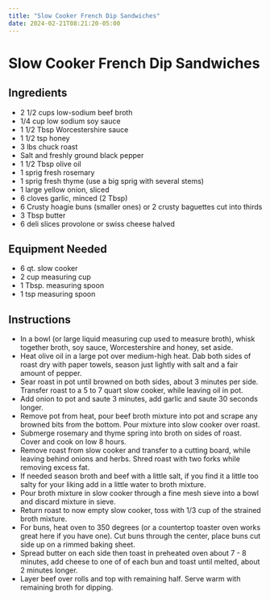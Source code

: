 ```yaml
---
title: "Slow Cooker French Dip Sandwiches"
date: 2024-02-21T08:21:20-05:00
---
```


# Slow Cooker French Dip Sandwiches

## Ingredients

- 2 1/2 cups low-sodium beef broth
- 1/4 cup low sodium soy sauce
- 1 1/2 Tbsp Worcestershire sauce
- 1 1/2 tsp honey
- 3 lbs chuck roast
- Salt and freshly ground black pepper
- 1 1/2 Tbsp olive oil
- 1 sprig fresh rosemary
- 1 sprig fresh thyme (use a big sprig with several stems)
- 1 large yellow onion, sliced
- 6 cloves garlic, minced (2 Tbsp)
- 6 Crusty hoagie buns (smaller ones) or 2 crusty baguettes cut into thirds
- 3 Tbsp butter
- 6 deli slices provolone or swiss cheese halved

## Equipment Needed

- 6 qt. slow cooker
- 2 cup measuring cup
- 1 Tbsp. measuring spoon
- 1 tsp measuring spoon

## Instructions

- In a bowl (or large liquid measuring cup used to measure broth), whisk together broth, soy sauce, Worcestershire and honey, set aside. 
- Heat olive oil in a large pot over medium-high heat. Dab both sides of roast dry with paper towels, season just lightly with salt and a fair amount of pepper.
- Sear roast in pot until browned on both sides, about 3 minutes per side. Transfer roast to a 5 to 7 quart slow cooker, while leaving oil in pot.
- Add onion to pot and saute 3 minutes, add garlic and saute 30 seconds longer. 
- Remove pot from heat, pour beef broth mixture into pot and scrape any browned bits from the bottom. Pour mixture into slow cooker over roast. 
- Submerge rosemary and thyme spring into broth on sides of roast. Cover and cook on low 8 hours.
- Remove roast from slow cooker and transfer to a cutting board, while leaving behind onions and herbs. Shred roast with two forks while removing excess fat.
- If needed season broth and beef with a little salt, if you find it a little too salty for your liking add in a little water to broth mixture.
- Pour broth mixture in slow cooker through a fine mesh sieve into a bowl and discard mixture in sieve.
- Return roast to now empty slow cooker, toss with 1/3 cup of the strained broth mixture.
- For buns, heat oven to 350 degrees (or a countertop toaster oven works great here if you have one). Cut buns through the center, place buns cut side up on a rimmed baking sheet.
- Spread butter on each side then toast in preheated oven about 7 - 8 minutes, add cheese to one of of each bun and toast until melted, about 2 minutes longer. 
- Layer beef over rolls and top with remaining half. Serve warm with remaining broth for dipping.
